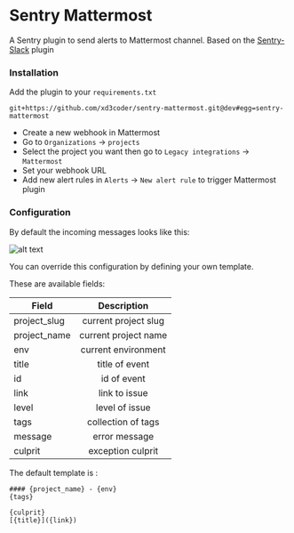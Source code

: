 # Sentry Mattermost

A Sentry plugin to send alerts to Mattermost channel.
Based on the [Sentry-Slack](https://github.com/getsentry/sentry-slack) plugin

### Installation 
Add the plugin to your `requirements.txt`
```
git+https://github.com/xd3coder/sentry-mattermost.git@dev#egg=sentry-mattermost
```
- Create a new webhook in Mattermost
- Go to `Organizations` -> `projects`
- Select the project you want then go to `Legacy integrations` -> `Mattermost`
- Set your webhook URL
- Add new alert rules in `Alerts` -> `New alert rule` to trigger Mattermost plugin


### Configuration

By default the incoming messages looks like this:

![alt text](https://xd3coder.github.io/image-host/sentry-mattermost/output.jpg "Output")

You can override this configuration by defining your own template.

These are available fields:

| Field         | Description    
| ------------- |:-------------:|
| project_slug  | current project slug |
| project_name  | current project name      |  
| env | current environment  | 
|title | title of event |
| id | id of event      | 
| link | link to issue      | 
| level | level of issue     | 
| tags | collection of tags     | 
|message| error message |
| culprit | exception culprit  |

The default template is :

```
#### {project_name} - {env}
{tags}

{culprit}
[{title}]({link})
```